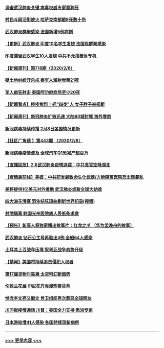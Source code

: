 #### [调查武汉肺炎关键 病毒权威专家竟猝死](../pages/prog202/a102773033.md?t=02091344) 
#### [村民斗殴沿街放火 哈萨克南部酿8死数十伤](../pages/prog202/a102772980.md?t=02091344) 
#### [武汉肺炎群聚感染 法国新增5例病例](../pages/prog202/a102772957.md?t=02091344) 
#### [【更新】武汉肺炎 印度10名学生发烧 法国现群聚感染](../pages/prog202/a102770740.md?t=02091344) 
#### [印度滞留武汉学生10人发烧 中共不允搭撤侨专机](../pages/prog202/a102772946.md?t=02091344) 
#### [【新闻周刊】第718期（2020/2/8）](../pages/prog202/a102772921.md?t=02091344) 
#### [疑土地纠纷开杀戒 泰军人滥射增至21死](../pages/prog202/a102772913.md?t=02091344) 
#### [军人疯狂射击 泰国呵叻府商场至少20死](../pages/prog202/a102772833.md?t=02091344) 
#### [【新闻看点】控疫惨烈！抓“四类”人 女子脖子被扭断](../pages/prog202/a102772896.md?t=02091344) 
#### [【新闻周刊】新冠肺炎扩散迅速 大陆80城封城 海外增患](../pages/prog202/a102772852.md?t=02091344) 
#### [新冠病毒持续传播 2月8日各国情况更新](../pages/prog202/a102772826.md?t=02091344) 
#### [【社区广角镜  】第443期  （2020/2/8）](../pages/prog202/a102772736.md?t=02091344) 
#### [新冠病毒疫情波及 全球汽车Q1恐减产超百万](../pages/prog202/a102772695.md?t=02091344) 
#### [【直播回放】2.8武汉肺炎疫情追踪：中共高官空降湖北](../pages/prog202/a102772618.md?t=02091344) 
#### [【疫情最前线】美媒：中共研发最致命生化武器/方舱隔离医院恐出现暴乱](../pages/prog202/a102772439.md?t=02091344) 
#### [美将提供1亿美元对外援助 武汉肺炎或致全球大劫难](../pages/prog202/a102772361.md?t=02091344) 
#### [四大洲花滑赛 羽生结弦短曲刷新世界纪录(视频)](../pages/prog202/a102772341.md?t=02091344) 
#### [封院隔离 韩国光州医院病人丢纸条求救](../pages/prog202/a102772282.md?t=02091344) 
#### [【预告】新唐人将独家播出故事片：红龙之爪 （华为孟晚舟的故事）](../pages/prog202/a102767728.md?t=02091344) 
#### [武汉肺炎 钻石公主号再验出3例 全船64人感染](../pages/prog202/a102771726.md?t=02091344) 
#### [土耳其上百战车压境 叙利亚战争态势升级](../pages/prog202/a102772132.md?t=02091344) 
#### [【禁闻】美国将持续追责侵犯人权者](../pages/prog202/a102772042.md?t=02091344) 
#### [第17届宠物时装展 太空科幻新趋势](../pages/prog202/a102772033.md?t=02091344) 
#### [伦敦兰花展 印尼花卉弥漫热带芬芳](../pages/prog202/a102772026.md?t=02091344) 
#### [悼念李文亮又删文 世卫组织再次惹怒全球网友](../pages/prog202/a102771968.md?t=02091344) 
#### [川习就疫情通话 川普：美国全力支持 愿派专家](../pages/prog202/a102771930.md?t=02091344) 
#### [日本游轮增41人感染 各国持续现新病例](../pages/prog202/a102771912.md?t=02091344) 

----
#### [ >>> 更早内容 <<< ](../indexes/prog202-earlier.md)

